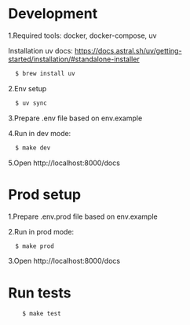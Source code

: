 # Development

1.Required tools: docker, docker-compose, uv

Installation uv docs: https://docs.astral.sh/uv/getting-started/installation/#standalone-installer
```bash
  $ brew install uv
```

2.Env setup

```bash
  $ uv sync
```

3.Prepare .env file based on env.example 

4.Run in dev mode:
```bash
  $ make dev
```

5.Open http://localhost:8000/docs

# Prod setup

1.Prepare .env.prod file based on env.example

2.Run in prod mode:
```bash
  $ make prod
```

3.Open http://localhost:8000/docs


# Run tests

```bash
    $ make test
```
